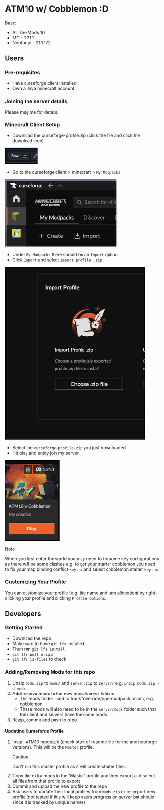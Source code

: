# ATM10 w/ Cobblemon :D

Base:

- All The Mods 10
- MC - 1.21.1
- Neoforge - 21.1.172

## Users

### Pre-requisites

- Have curseforge client installed
- Own a Java minecraft account

### Joining the server details

Please msg me for details.

### Minecraft Client Setup

- Download the curseforge-profile.zip (click the file and click the download icon)

![download button image](./screenshots/download.png)

- Go to the curseforge client > minecraft > `My Modpacks`

![my modpacks image](./screenshots/my-modpacks.png)

- Under `My Modpacks` there should be an `Import` option
- Click `Import` and select `Import profile .zip`

![import image](./screenshots/import.png)

- Select the `curseforge-profile.zip` you just downloaded
- Hit play and enjoy join my server

![play button image](./screenshots/play.png)

> [!Note]
> When you first enter the world you may need to fix some key configurations as there will be
> some clashes e.g. to get your starter cobblemon you need to fix your map binding conflict
> `key: m` and select cobblemon starter `key: m`

### Customizing Your Profile

You can customize your profile (e.g. the name and ram allocation) by right-clicking your profile and clicking `Profile Options`.

## Developers

### Getting Started

- Download the repo
- Make sure to have `git lfs` installed
- Then run `git lfs install`
- `git lfs pull origin`
- `git lfs ls-files` to check

### Adding/Removing Mods for this repo

1. Unzip `mods.zip` to `mods/` and `server.zip` to `server/` e.g. `unzip mods.zip -d mods`
2. Add/remove mods to the new mods/server folders
   - The mods folder used to track 'override/non-modpack' mods, e.g. cobblemon
   - These mods will also need to be in the `server/mods` folder such that the client and servers have the same mods
3. Rezip, commit and push to repo

#### Updating Curseforge Profile

1. Install ATM10 modpack (check start of readme file for mc and neoforge versions). This will be the `Master` profile.
   > [!Caution]
   > Don't run this master profile as it will create starter files.
2. Copy the extra mods to the 'Master' profile and then export and select all files from that profile to export
3. Commit and upload the new profile to the repo
4. Ask users to update their local profiles from `mods.zip` or re-import new profile (not tested if this will keep users progress on server but should since it is tracked by unique names)
